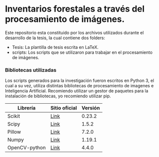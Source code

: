 # Inventarios forestales a través del procesamiento de imágenes.

Este repositorio esta constituido por los archivos utilizados durante el desarrollo de la tesis, la cual contiene dos folders:
 - Tesis: La plantilla de tesis escrita en LaTeX.
 - scripts: Los scripts que se utilizaron para trabajar en el procesamiento de imágenes.

### Bibliotecas utilizadas

Los scripts generados para la investigación fueron escritos en Python 3, el cual a su vez, utiliza distintas bibliotecas de procesamiento de imagenes e Inteligencia Artificial. Recomiendo utilizar un gestor de paquetes para la instalación de bibliotecas, yo recomiendo utilizar pip.

| Librería | Sitio oficial | Versión |
| ------ | ------ | ------ |
| Scikit | [Link][PlDb] | 0.23.2 |
| Scipy | [Link][PlGh] | 1.5.2 |
| Pillow | [Link][PlGd] | 7.2.0 |
| Numpy | [Link][PlOd] | 1.19.1 |
| OpenCV-python | [Link][PlMe] | 4.4.0 |

   [PlDb]: <https://scikit-learn.org/stable/>
   [PlGh]: <https://www.scipy.org/>
   [PlGd]: <https://pillow.readthedocs.io/en/stable/>
   [PlOd]: <https://numpy.org/>
   [PlMe]: <https://docs.opencv.org/master/index.html>